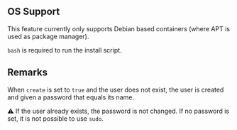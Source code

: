 ## OS Support

This feature currently only supports Debian based containers (where APT is used as package manager).

`bash` is required to run the install script.

## Remarks

When `create` is set to `true` and the user does not exist, the user is created and given a password that equals its name.

:warning:
If the user already exists, the password is not changed.
If no password is set, it is not possible to use `sudo`.

